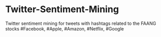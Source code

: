 # Twitter-Sentiment-Mining
Twitter sentiment mining for tweets with hashtags related to the FAANG stocks
#Facebook, #Apple, #Amazon, #Netflix, #Google
